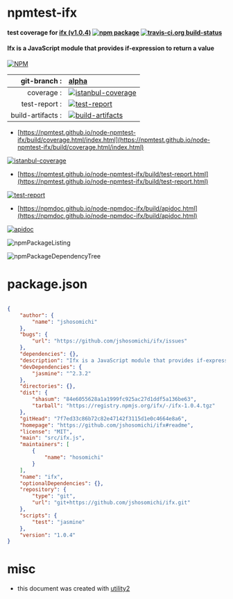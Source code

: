 # npmtest-ifx

#### test coverage for  [ifx (v1.0.4)](https://github.com/jshosomichi/ifx#readme)  [![npm package](https://img.shields.io/npm/v/npmtest-ifx.svg?style=flat-square)](https://www.npmjs.org/package/npmtest-ifx) [![travis-ci.org build-status](https://api.travis-ci.org/npmtest/node-npmtest-ifx.svg)](https://travis-ci.org/npmtest/node-npmtest-ifx)

#### Ifx is a JavaScript module that provides if-expression to return a value

[![NPM](https://nodei.co/npm/ifx.png?downloads=true&downloadRank=true&stars=true)](https://www.npmjs.com/package/ifx)

| git-branch : | [alpha](https://github.com/npmtest/node-npmtest-ifx/tree/alpha)|
|--:|:--|
| coverage : | [![istanbul-coverage](https://npmtest.github.io/node-npmtest-ifx/build/coverage.badge.svg)](https://npmtest.github.io/node-npmtest-ifx/build/coverage.html/index.html)|
| test-report : | [![test-report](https://npmtest.github.io/node-npmtest-ifx/build/test-report.badge.svg)](https://npmtest.github.io/node-npmtest-ifx/build/test-report.html)|
| build-artifacts : | [![build-artifacts](https://npmtest.github.io/node-npmtest-ifx/glyphicons_144_folder_open.png)](https://github.com/npmtest/node-npmtest-ifx/tree/gh-pages/build)|

- [https://npmtest.github.io/node-npmtest-ifx/build/coverage.html/index.html](https://npmtest.github.io/node-npmtest-ifx/build/coverage.html/index.html)

[![istanbul-coverage](https://npmtest.github.io/node-npmtest-ifx/build/screenCapture.buildCi.browser.%252Ftmp%252Fbuild%252Fcoverage.lib.html.png)](https://npmtest.github.io/node-npmtest-ifx/build/coverage.html/index.html)

- [https://npmtest.github.io/node-npmtest-ifx/build/test-report.html](https://npmtest.github.io/node-npmtest-ifx/build/test-report.html)

[![test-report](https://npmtest.github.io/node-npmtest-ifx/build/screenCapture.buildCi.browser.%252Ftmp%252Fbuild%252Ftest-report.html.png)](https://npmtest.github.io/node-npmtest-ifx/build/test-report.html)

- [https://npmdoc.github.io/node-npmdoc-ifx/build/apidoc.html](https://npmdoc.github.io/node-npmdoc-ifx/build/apidoc.html)

[![apidoc](https://npmdoc.github.io/node-npmdoc-ifx/build/screenCapture.buildCi.browser.%252Ftmp%252Fbuild%252Fapidoc.html.png)](https://npmdoc.github.io/node-npmdoc-ifx/build/apidoc.html)

![npmPackageListing](https://npmtest.github.io/node-npmtest-ifx/build/screenCapture.npmPackageListing.svg)

![npmPackageDependencyTree](https://npmtest.github.io/node-npmtest-ifx/build/screenCapture.npmPackageDependencyTree.svg)



# package.json

```json

{
    "author": {
        "name": "jshosomichi"
    },
    "bugs": {
        "url": "https://github.com/jshosomichi/ifx/issues"
    },
    "dependencies": {},
    "description": "Ifx is a JavaScript module that provides if-expression to return a value",
    "devDependencies": {
        "jasmine": "^2.3.2"
    },
    "directories": {},
    "dist": {
        "shasum": "84e6055628a1a1999fc925ac27d1ddf5a136be63",
        "tarball": "https://registry.npmjs.org/ifx/-/ifx-1.0.4.tgz"
    },
    "gitHead": "7f7ed33c86b72c82e47142f3115d1e0c4664e8a6",
    "homepage": "https://github.com/jshosomichi/ifx#readme",
    "license": "MIT",
    "main": "src/ifx.js",
    "maintainers": [
        {
            "name": "hosomichi"
        }
    ],
    "name": "ifx",
    "optionalDependencies": {},
    "repository": {
        "type": "git",
        "url": "git+https://github.com/jshosomichi/ifx.git"
    },
    "scripts": {
        "test": "jasmine"
    },
    "version": "1.0.4"
}
```



# misc
- this document was created with [utility2](https://github.com/kaizhu256/node-utility2)
